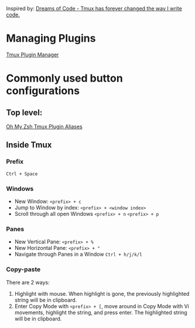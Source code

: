 Inspired by: [Dreams of Code - Tmux has forever changed the way I write code.](https://www.youtube.com/watch?v=DzNmUNvnB04)

# Managing Plugins
[Tmux Plugin Manager](https://github.com/tmux-plugins/tpm?tab=readme-ov-file#installing-plugins)

# Commonly used button configurations
## Top level:
[Oh My Zsh Tmux Plugin Aliases](https://github.com/ohmyzsh/ohmyzsh/tree/master/plugins/tmux#aliases)
## Inside Tmux
### Prefix
`Ctrl + Space`

### Windows
- New Window:
  `<prefix> + c`
- Jump to Window by index:
  `<prefix> + <window index>`
- Scroll through all open Windows
  `<prefix> + n`
  `<prefix> + p`

### Panes
- New Vertical Pane:
  `<prefix> + %`
- New Horizontal Pane:
  `<prefix> + "`
- Navigate through Panes in a Window
  `Ctrl + h/j/k/l`

### Copy-paste
There are 2 ways:
1. Highlight with mouse. When highlight is gone, the previously highlighted string
   will be in clipboard.
2. Enter Copy Mode with `<prefix> + [`, move around in Copy Mode with Vi movements,
   highlight the string, and press enter. The highlighted string will be in clipboard.

